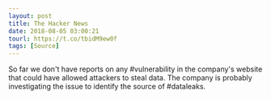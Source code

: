 ```yaml
---
layout: post
title: The Hacker News
date: 2018-08-05 03:00:21
tourl: https://t.co/tbidM9ew0f
tags: [Source]
---
```

So far we don't have reports on any #vulnerability in the company's website that could have allowed attackers to steal data. The company is probably investigating the issue to identify the source of #dataleaks.